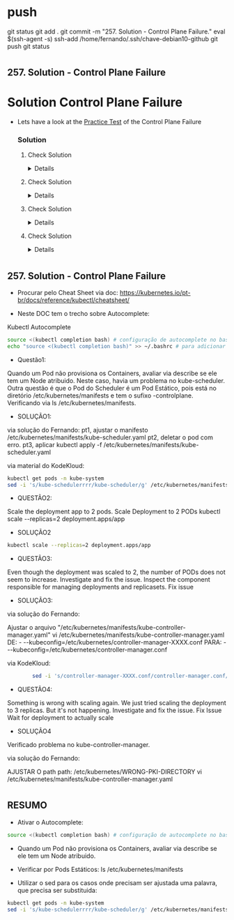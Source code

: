 #
# ###################################################################################################################### 
# ###################################################################################################################### 
#  push

git status
git add .
git commit -m "257. Solution - Control Plane Failure."
eval $(ssh-agent -s)
ssh-add /home/fernando/.ssh/chave-debian10-github
git push
git status




# ###################################################################################################################### 
# ###################################################################################################################### 
##  257. Solution - Control Plane Failure

# Solution Control Plane Failure

  - Lets have a look at the [Practice Test](https://kodekloud.com/topic/practice-test-control-plane-failure/) of the Control Plane Failure

    ### Solution

    1. Check Solution 

       <details>

        ```
        kubectl get pods -n kube-system
        ```

        ```
        sed -i 's/kube-schedulerrrr/kube-scheduler/g' /etc/kubernetes/manifests/kube-scheduler.yaml
        ```
       </details>

    2. Check Solution

       <details>

        ```
        kubectl scale deploy app --replicas=2
        ```
       </details>

    3. Check Solution

       <details>

        ```
        sed -i 's/controller-manager-XXXX.conf/controller-manager.conf/' /etc/kubernetes/manifests/kube-controller-manager.yaml
        ```
       </details>

    4. Check Solution

       <details>

        ```
        sed -i 's/WRONG-PKI-DIRECTORY/pki/' /etc/kubernetes/manifests/kube-controller-manager.yaml
        ```
       </details>





# ###################################################################################################################### 
# ###################################################################################################################### 
##  257. Solution - Control Plane Failure


- Procurar pelo Cheat Sheet via doc:
<https://kubernetes.io/pt-br/docs/reference/kubectl/cheatsheet/>

- Neste DOC tem o trecho sobre Autocomplete:

Kubectl Autocomplete

~~~~BASH
source <(kubectl completion bash) # configuração de autocomplete no bash do shell atual, o pacote bash-completion precisa ter sido instalado primeiro.
echo "source <(kubectl completion bash)" >> ~/.bashrc # para adicionar o autocomplete permanentemente no seu shell bash.
~~~~






- Questão1:

Quando um Pod não provisiona os Containers, avaliar via describe se ele tem um Node atribuido.
Neste caso, havia um problema no kube-scheduler.
Outra questão é que o Pod do Scheduler é um Pod Estático, pois está no diretório /etc/kubernetes/manifests e tem o sufixo -controlplane.
Verificando via ls /etc/kubernetes/manifests.


- SOLUÇÃO1:

via solução do Fernando:
pt1, ajustar o manifesto /etc/kubernetes/manifests/kube-scheduler.yaml
pt2, deletar o pod com erro.
pt3, aplicar kubectl apply -f /etc/kubernetes/manifests/kube-scheduler.yaml

via material do KodeKloud:
~~~~BASH
kubectl get pods -n kube-system
sed -i 's/kube-schedulerrrr/kube-scheduler/g' /etc/kubernetes/manifests/kube-scheduler.yaml
~~~~





- QUESTÃO2:

Scale the deployment app to 2 pods.
Scale Deployment to 2 PODs
kubectl scale --replicas=2 deployment.apps/app


- SOLUÇÃO2

~~~~BASH
kubectl scale --replicas=2 deployment.apps/app
~~~~





- QUESTÃO3:

Even though the deployment was scaled to 2, the number of PODs does not seem to increase. Investigate and fix the issue.
Inspect the component responsible for managing deployments and replicasets.
Fix issue

- SOLUÇÃO3:

via solução do Fernando:

Ajustar o arquivo "/etc/kubernetes/manifests/kube-controller-manager.yaml"
vi /etc/kubernetes/manifests/kube-controller-manager.yaml
DE:
    - --kubeconfig=/etc/kubernetes/controller-manager-XXXX.conf
PARA:
    - --kubeconfig=/etc/kubernetes/controller-manager.conf


via KodeKloud:

```bash
        sed -i 's/controller-manager-XXXX.conf/controller-manager.conf/' /etc/kubernetes/manifests/kube-controller-manager.yaml
```








- QUESTÃO4:

Something is wrong with scaling again. We just tried scaling the deployment to 3 replicas. But it's not happening.
Investigate and fix the issue.
Fix Issue
Wait for deployment to actually scale


- SOLUÇÃO4

Verificado problema no kube-controller-manager.

via solução do Fernando:

AJUSTAR O path
path: /etc/kubernetes/WRONG-PKI-DIRECTORY
vi /etc/kubernetes/manifests/kube-controller-manager.yaml 




# ###################################################################################################################### 
# ###################################################################################################################### 
##  RESUMO

- Ativar o Autocomplete:

~~~~BASH
source <(kubectl completion bash) # configuração de autocomplete no bash do shell atual, o pacote bash-completion precisa ter sido instalado primeiro.
~~~~


- Quando um Pod não provisiona os Containers, avaliar via describe se ele tem um Node atribuido.


- Verificar por Pods Estáticos:
ls /etc/kubernetes/manifests


- Utilizar o sed para os casos onde precisam ser ajustada uma palavra, que precisa ser substituida:

~~~~BASH
kubectl get pods -n kube-system
sed -i 's/kube-schedulerrrr/kube-scheduler/g' /etc/kubernetes/manifests/kube-scheduler.yaml
~~~~